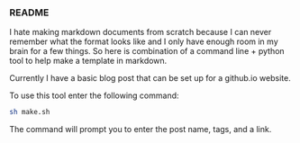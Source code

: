 ### README

I hate making markdown documents from scratch because I can never remember what the format looks like and I only have enough room in my brain for a few things. So here is combination of a command line + python tool to help make a template in markdown.

Currently I have a basic blog post that can be set up for a github.io website.

To use this tool enter the following command:

```bash
sh make.sh
```

The command will prompt you to enter the post name, tags, and a link. 